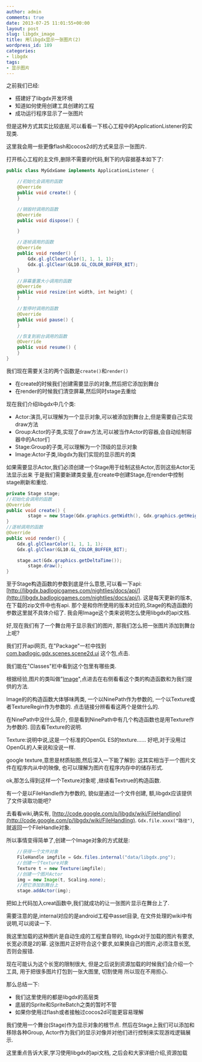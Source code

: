 ```yaml
---
author: admin
comments: true
date: 2013-07-25 11:01:55+00:00
layout: post
slug: libgdx_image
title: 用libgdx显示一张图片(2)
wordpress_id: 189
categories:
- libgdx
tags:
- 显示图片
---
```


之前我们已经:

- 搭建好了libgdx开发环境
- 知道如何使用创建工具创建的工程
- 成功运行程序显示了一张图片

但是这种方式其实比较底层,可以看看一下核心工程中的ApplicationListener的实现类.

这里我会用一些更像flash和cocos2d的方式来显示一张图片.

打开核心工程的主文件,删除不需要的代码,剩下的内容据基本如下了:

```java
public class MyGdxGame implements ApplicationListener {

    //初始化会调用的函数
    @Override
    public void create() {
    }

    //销毁时调用的函数
    @Override
    public void dispose() {

    }

    //逐帧调用的函数
    @Override
    public void render() {
        Gdx.gl.glClearColor(1, 1, 1, 1);
        Gdx.gl.glClear(GL10.GL_COLOR_BUFFER_BIT);
    }

    //屏幕重置大小调用的函数
    @Override
    public void resize(int width, int height) {
    }

    //暂停时调用的函数
    @Override
    public void pause() {
    }

    //恢复到前台调用的函数
    @Override
    public void resume() {
    }
}
```

我们现在需要关注的两个函数是`create()`和`render()`

- 在create的时候我们创建需要显示的对象,然后把它添加到舞台
- 在render的时候我们清空屏幕,然后同时stage去重绘

现在我们介绍libgdx中几个类:

- Actor:演员,可以理解为一个显示对象,可以被添加到舞台上,但是需要自己实现draw方法
- Group:Actor的子类,实现了draw方法,可以被当作Actor的容器,会自动绘制容器中的Actor们
- Stage:Group的子类,可以理解为一个顶级的显示对象
- Image:Actor子类,libgdx为我们实现的显示图片的类

如果需要显示Actor,我们必须创建一个Stage用于绘制这些Actor,否则这些Actor无法显示出来
于是我们需要新建类变量,在create中创建Stage,在render中控制stage刷新和重绘.

```java
private Stage stage;
//初始化会调用的函数
@Override
public void create() {
        stage = new Stage(Gdx.graphics.getWidth(), Gdx.graphics.getHeight(), false);
}
//逐帧调用的函数
@Override
public void render() {
    Gdx.gl.glClearColor(1, 1, 1, 1);
    Gdx.gl.glClear(GL10.GL_COLOR_BUFFER_BIT);

    stage.act(Gdx.graphics.getDeltaTime());
        stage.draw();
}
```


至于Stage构造函数的参数到底是什么意思,可以看一下api:
[http://libgdx.badlogicgames.com/nightlies/docs/api/](http://libgdx.badlogicgames.com/nightlies/docs/api/).
这是每天更新的版本,在下载的zip文件中也有api.
那个是和你所使用的版本对应的,Stage的构造函数的参数这里就不具体介绍了.
我会用Image这个类来说明怎么使用libgdx的api文档.

好,现在我们有了一个舞台用于显示我们的图片,
那我们怎么把一张图片添加到舞台上呢?

我们打开api网页,
在"Package"一栏中找到[com.badlogic.gdx.scenes.scene2d.ui](http://libgdx.badlogicgames.com/nightlies/docs/api/com/badlogic/gdx/scenes/scene2d/ui/package-frame.html) 这个包,点击.

我们能在"Classes"栏中看到这个包里有哪些类.

根据经验,图片的类叫做"[Image](http://libgdx.badlogicgames.com/nightlies/docs/api/com/badlogic/gdx/scenes/scene2d/ui/Image.html)",点进去在右侧看看这个类的构造函数和为我们提供的方法.

Image的的构造函数大体够味两类,
一个以NinePath作为参数的,
一个以Texture或者TextureRegin作为参数的.
点击链接分辨看看这两个是做什么的.

在NinePath中没什么简介,
但是看到NinePath中有几个构造函数也是用Texture作为参数的.
回去看Texture的说明.

Texture:说明中说,这是一个标准的OpenGL ES的texture......
好吧,对于没用过OpenGL的人来说和没说一样.

google texture,意思是材质贴图,然后深入一下能了解到:
这其实相当于一个图片文件在程序内从中的映像,
也可以理解为图片在程序内存中的储存形式.

ok,那怎么得到这样一个Texture对象呢 ,继续看Textrue的构造函数.

有一个是以FileHandle作为参数的, 貌似是通过一个文件创建,
额,libgdx应该提供了文件读取功能吧?

去看看wiki,确实有, [http://code.google.com/p/libgdx/wiki/FileHandling](http://code.google.com/p/libgdx/wiki/FileHandling).
`Gdx.file.xxxx("路径")`,就返回一个FileHandle对象.

所以事情变得简单了,创建一个Image对象的方式就是:

```java
    //获得一个文件对象
    FileHandle imgfile = Gdx.files.internal("data/libgdx.png");
    //创建一个Texture对象
    Texture t = new Texture(imgfile);
    //创建一个图片Actor
    img = new Image(t, Scaling.none);
    //把它添加到舞台上
    stage.addActor(img);
```

把如上代码加入creat函数中,我们就成功的让一张图片显示在舞台上了.

需要注意的是,internal对应的是android工程中asset目录,
在文件处理的wiki中有说明,可以阅读一下.

我这里加载的这种图片是自动生成的工程里自带的,
libgdx对于加载的图片有要求,长宽必须是2的幂.
这张图片正好符合这个要求,如果换自己的图片,必须注意长宽,
否则会报错.

现在可能认为这个长宽的限制很大,
但是之后说到资源加载的时候我们会介绍一个工具,
用于把很多图片打包到一张大图里,
切割使用 所以现在不用担心.

那么总结一下:

- 我们这里使用的都是libgdx的高层类
- 底层的Sprite和SpriteBatch之类的暂时不管
- 如果你使用过flash或者接触过cocos2d可能更容易理解

我们使用一个舞台(Stage)作为显示对象的根节点.
然后在Stage上我们可以添加和移除各种Group,
Actor作为我们的显示对像并对他们进行控制来实现游戏逻辑展示.

这里重点告诉大家,学习使用libgdx的api文档,
之后会和大家详细介绍,资源加载

